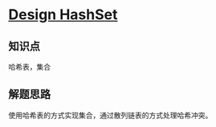 # [Design HashSet](https://leetcode.com/problems/design-hashset/)

## 知识点

哈希表，集合

## 解题思路

使用哈希表的方式实现集合，通过散列链表的方式处理哈希冲突。
